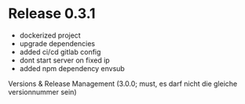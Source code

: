 # Release 0.3.1
- dockerized project
- upgrade dependencies
- added ci/cd gitlab config
- dont start server on fixed ip
- added npm dependency envsub

Versions & Release Management (3.0.0; must, es darf nicht die gleiche versionnummer sein)